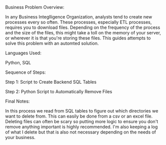 Business Problem Overview:

In any Business Integlligence Organization, analysts tend to create new processes every so often. These processes, especially ETL processes, requires you to download files. Depending on the frequency of the process and the size of the files, this might take a toll on the memory of your server, or wherever it is that you're storing these files. This guides attempts to solve this problem with an automted solution.


Languages Used:

Python,
SQL


Sequence of Steps:

Step 1: Script to Create Backend SQL Tables

Step 2: Python Script to Automatically Remove Files


Final Notes:

In this process we read from SQL tables to figure out which directories we want to delete from. This can easily be done from a csv or an excel file. Deleting files can often be scary so putting more logic to ensure you don't remove anything important is highly recommended. I'm also keeping a log of what I delete but that is also not necessary depending on the needs of your business. 
